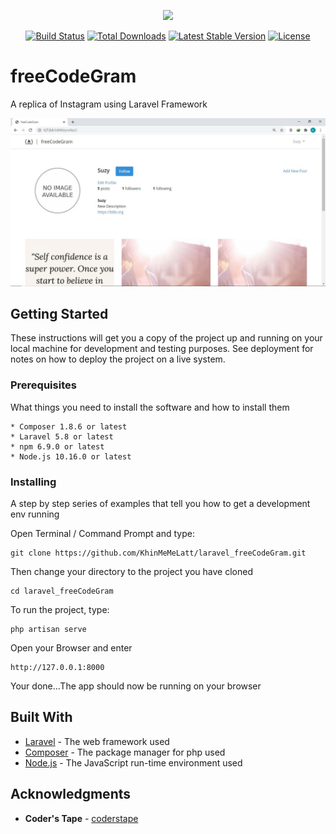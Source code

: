 <p align="center"><a href="https://laravel.com" target="_blank"><img src="https://raw.githubusercontent.com/laravel/art/master/logo-lockup/5%20SVG/2%20CMYK/1%20Full%20Color/laravel-logolockup-cmyk-red.svg" width="400"></a></p>

<p align="center">
<a href="https://travis-ci.org/laravel/framework"><img src="https://travis-ci.org/laravel/framework.svg" alt="Build Status"></a>
<a href="https://packagist.org/packages/laravel/framework"><img src="https://poser.pugx.org/laravel/framework/d/total.svg" alt="Total Downloads"></a>
<a href="https://packagist.org/packages/laravel/framework"><img src="https://poser.pugx.org/laravel/framework/v/stable.svg" alt="Latest Stable Version"></a>
<a href="https://packagist.org/packages/laravel/framework"><img src="https://poser.pugx.org/laravel/framework/license.svg" alt="License"></a>
</p>

# freeCodeGram
A replica of Instagram using Laravel Framework

![alt text](https://github.com/KhinMeMeLatt/laravel_freeCodeGram/blob/main/screenshot.JPG)

## Getting Started

These instructions will get you a copy of the project up and running on your local machine for development and testing purposes. See deployment for notes on how to deploy the project on a live system.

### Prerequisites

What things you need to install the software and how to install them

```
* Composer 1.8.6 or latest
* Laravel 5.8 or latest
* npm 6.9.0 or latest
* Node.js 10.16.0 or latest
```

### Installing

A step by step series of examples that tell you how to get a development env running

Open Terminal / Command Prompt and type:

```
git clone https://github.com/KhinMeMeLatt/laravel_freeCodeGram.git
```

Then change your directory to the project you have cloned

```
cd laravel_freeCodeGram
```

To run the project, type:

```
php artisan serve
```

Open your Browser and enter

```
http://127.0.0.1:8000
```

Your done...The app should now be running on your browser

## Built With

* [Laravel](https://laravel.com/) - The web framework used
* [Composer](https://getcomposer.org/) - The package manager for php used
* [Node.js](https://nodejs.org/) - The JavaScript run-time environment used

## Acknowledgments

* **Coder's Tape** - [coderstape](https://github.com/coderstape)
